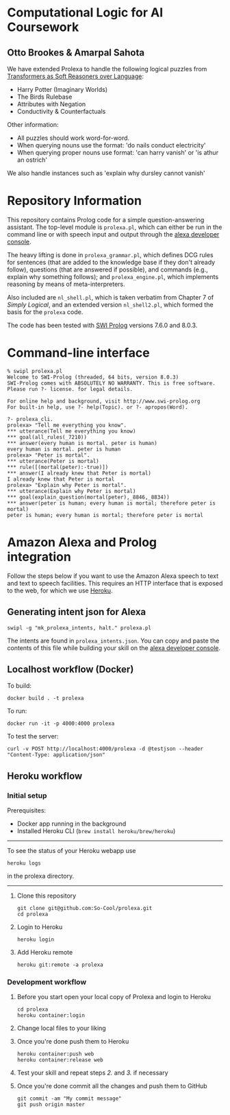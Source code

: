 # Computational Logic for AI Coursework
## Otto Brookes & Amarpal Sahota

We have extended Prolexa to handle the following logical puzzles from [Transformers as Soft Reasoners over Language](https://rule-reasoning.apps.allenai.org/):
- Harry Potter (Imaginary Worlds)
- The Birds Rulebase
- Attributes with Negation
- Conductivity & Counterfactuals

Other information:
- All puzzles should work word-for-word.
- When querying nouns use the format: 'do nails conduct electricity'
- When querying proper nouns use format: 'can harry vanish' or 'is athur an ostrich'

We also handle instances such as 'explain why dursley cannot vanish'


# Repository Information

This repository contains Prolog code for a simple question-answering assistant. The top-level module is `prolexa.pl`, which can either be run in the command line or with speech input and output through the 
[alexa developer console](https://developer.amazon.com/alexa/console/ask).

The heavy lifting is done in 
`prolexa_grammar.pl`, which defines DCG rules for 
sentences (that are added to the knowledge base if they don't already follow),
questions (that are answered if possible), and
commands (e.g., explain why something follows); and
`prolexa_engine.pl`, which implements reasoning by means of meta-interpreters. 

Also included are `nl_shell.pl`, which is taken verbatim from Chapter 7 of *Simply Logical*, 
and an extended version `nl_shell2.pl`, which formed the basis for the `prolexa` code. 

The code has been tested with [SWI Prolog](https://www.swi-prolog.org) versions 7.6.0 and 8.0.3. 

# Command-line interface #

```
% swipl prolexa.pl
Welcome to SWI-Prolog (threaded, 64 bits, version 8.0.3)
SWI-Prolog comes with ABSOLUTELY NO WARRANTY. This is free software.
Please run ?- license. for legal details.

For online help and background, visit http://www.swi-prolog.org
For built-in help, use ?- help(Topic). or ?- apropos(Word).

?- prolexa_cli.
prolexa> "Tell me everything you know".
*** utterance(Tell me everything you know)
*** goal(all_rules(_7210))
*** answer(every human is mortal. peter is human)
every human is mortal. peter is human
prolexa> "Peter is mortal".
*** utterance(Peter is mortal)
*** rule([(mortal(peter):-true)])
*** answer(I already knew that Peter is mortal)
I already knew that Peter is mortal
prolexa> "Explain why Peter is mortal".
*** utterance(Explain why Peter is mortal)
*** goal(explain_question(mortal(peter),_8846,_8834))
*** answer(peter is human; every human is mortal; therefore peter is mortal)
peter is human; every human is mortal; therefore peter is mortal
```


# Amazon Alexa and Prolog integration #

Follow the steps below if you want to use the Amazon Alexa speech to text and text to speech facilities. 
This requires an HTTP interface that is exposed to the web, for which we use 
[Heroku](http://heroku.com).

## Generating intent json for Alexa ##
```
swipl -g "mk_prolexa_intents, halt." prolexa.pl
```
The intents are found in `prolexa_intents.json`. You can copy and paste the contents of this file while building your skill on the 
[alexa developer console](https://developer.amazon.com/alexa/console/ask).


## Localhost workflow (Docker) ##
To build:
```
docker build . -t prolexa
```

To run:
```
docker run -it -p 4000:4000 prolexa
```

To test the server:
```
curl -v POST http://localhost:4000/prolexa -d @testjson --header "Content-Type: application/json"
```

## Heroku workflow ##
### Initial setup ###
Prerequisites:

- Docker app running in the background
- Installed Heroku CLI (`brew install heroku/brew/heroku`)

---

To see the status of your Heroku webapp use
```
heroku logs
```

in the prolexa directory.

---

1. Clone this repository
    ```
    git clone git@github.com:So-Cool/prolexa.git
    cd prolexa
    ```

2. Login to Heroku
    ```
    heroku login
    ```

3. Add Heroku remote
    ```
    heroku git:remote -a prolexa
    ```

### Development workflow ###
1. Before you start open your local copy of Prolexa and login to Heroku
    ```
    cd prolexa
    heroku container:login
    ```

2. Change local files to your liking
3. Once you're done push them to Heroku
    ```
    heroku container:push web
    heroku container:release web
    ```

4. Test your skill and repeat steps *2.* and *3.* if necessary
5. Once you're done commit all the changes and push them to GitHub
    ```
    git commit -am "My commit message"
    git push origin master
    ```
